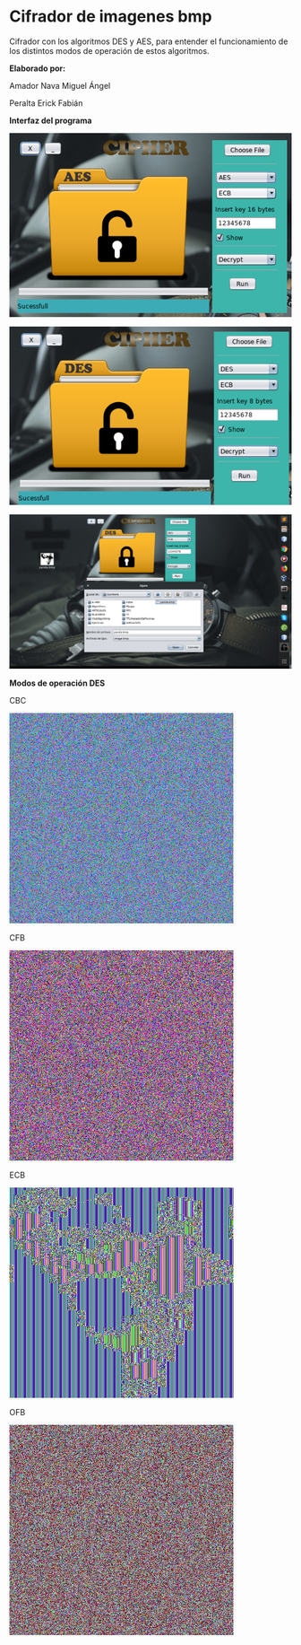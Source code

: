 # Cifrador de imagenes bmp

Cifrador con los algoritmos DES y AES, para entender el funcionamiento de los distintos modos de operación de estos algoritmos.  

**Elaborado por:**

Amador Nava Miguel Ángel

Peralta Erick Fabián 

**Interfaz del programa**

![AES](InterfazAES.png)

![DES](InterfazDES.png)

![Ejecucion](Ejecucion.png)

**Modos de operación DES**

CBC

![CBC](SalidaCBC_DES.bmp)

CFB

![CFB](SalidaCFB_DES.bmp)

ECB

![ECB](SalidaECB_DES.bmp)

OFB

![OFB](SalidaOFB_DES.bmp)

